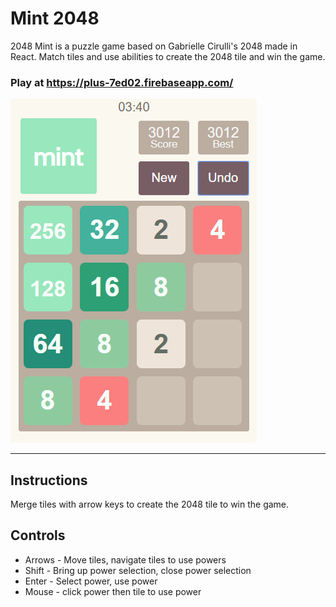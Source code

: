 # Mint 2048

2048 Mint is a puzzle game based on Gabrielle Cirulli's 2048 made in React. Match tiles and use abilities to create the 2048 tile and win the game.

### Play at https://plus-7ed02.firebaseapp.com/
 

![](pics/2048mint-sample.PNG)

***
## Instructions

Merge tiles with arrow keys to create the 2048 tile to win the game. 

## Controls
- Arrows - Move tiles, navigate tiles to use powers
- Shift - Bring up power selection, close power selection
- Enter - Select power, use power 
- Mouse - click power then tile to use power
